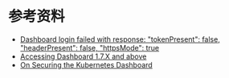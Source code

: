 # 参考资料

- [Dashboard login failed with response: "tokenPresent": false, "headerPresent": false, "httpsMode": true](https://github.com/kubernetes/dashboard/issues/3464)
- [Accessing Dashboard 1.7.X and above](https://github.com/kubernetes/dashboard/wiki/Accessing-Dashboard---1.7.X-and-above)
- [On Securing the Kubernetes Dashboard](https://blog.heptio.com/on-securing-the-kubernetes-dashboard-16b09b1b7aca)
